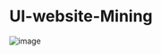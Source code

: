 # UI-website-Mining

![image](https://github.com/YonasDangaPaelongan04/UI-website-Mining/assets/92315226/0db6ed82-0520-4319-8eef-da63d78b40c6)
